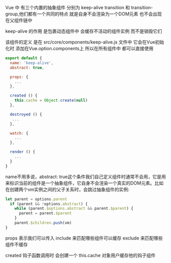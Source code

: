 Vue 中 有三个内置的抽象组件 分别为 keep-alive transition 和 transition-group,他们都有一个共同的特点 就是自身不会渲染为一个DOM元素 也不会出现在父组件链中 

keep-alive 的作用 是包裹动态组件中 会缓存不活动的组件实例 而不是销毁它们 

该组件的定义 是在 src/core/components/keep-alive.js 文件中 它会在Vue初始化时 添加在Vue.option.components上 所以在所有组件中 都可以直接使用

```javascript
export default {
  name: 'keep-alive',
  abstract: true,

  props: {
    ...
  },

  created () {
    this.cache = Object.create(null)
  },

  destroyed () {
   ...
  },

  watch: {
    ...
  },

  render () {
    ...
  }
}
```

name不用多说，abstract: true这个条件我们自己定义组件时通常不会用，它是用来标识当前的组件是一个抽象组件，它自身不会渲染一个真实的DOM元素。比如在创建两个vm实例之间的父子关系时，会跳过抽象组件的实例:

```javascript
let parent = options.parent
  if (parent && !options.abstract) {
    while (parent.$options.abstract && parent.$parent) {
      parent = parent.$parent
    }
    parent.$children.push(vm)
}
```

props 表示我们可以传入 include 来匹配哪些组件可以缓存 exclude 来匹配哪些组件不缓存

created 钩子函数调用时 会创建一个 this.cache 对象用户缓存他的钩子组件

